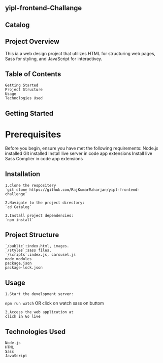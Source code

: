 
## yipl-frontend-Challange


## Catalog

## Project Overview
This ia a web design project that utilizes HTML for structuring web pages, Sass for styling, and JavaScript for interactivey. 


## Table of Contents
    Getting Started
    Project Structure
    Usage
    Technologies Used


## Getting Started

# Prerequisites
Before you begin, ensure you have met the following requirements:
    Node.js installed
    Git installed
    Install live server in code app extensions
    Install live Sass Complier in code app extensions
## Installation
    1.Clone the respositery
    `git clone https://github.com/RajKumarMaharjan/yipl-frontend-challenge`

    2.Navigate to the project directory:
    `cd Catalog`
    
    3.Install project dependencies:
    `npm install`
    
## Project Structure
    `/public`:index.html, images.
    `/styles`:sass files.
    `/scripts`:index.js, carousel.js
    node_modules
    package.json
    package-lock.json
    

## Usage
    1.Start the development server:
   `npm run watch` OR click on watch sass on buttom

    2.Access the web application at
    click in Go live
## Technologies Used
    Node.js
    HTML
    Sass
    JavaScript
